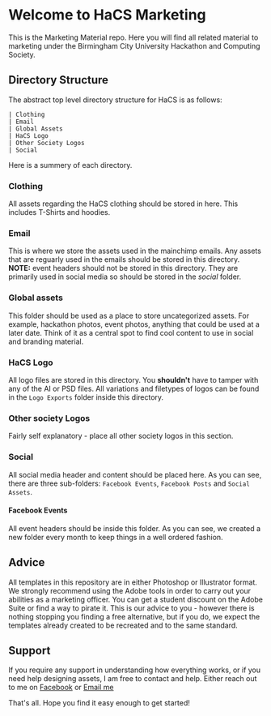 # Welcome to HaCS Marketing

This is the Marketing Material repo. Here you will find all related material to marketing under the
Birmingham City University Hackathon and Computing Society.

## Directory Structure
The abstract top level directory structure for HaCS is as follows:

```
| Clothing
| Email
| Global Assets
| HaCS Logo
| Other Society Logos
| Social
```
Here is a summery of each directory.

### Clothing
All assets regarding the HaCS clothing should be stored in here. This includes T-Shirts and hoodies.

### Email
This is where we store the assets used in the mainchimp emails. Any assets that are reguarly used in the emails should be stored in this directory. **NOTE:** event headers should not be stored in this directory. They are primarily used in social media so should be stored in the *social* folder.

### Global assets
This folder should be used as a place to store uncategorized assets. For example, hackathon photos, event photos, anything that could be used at a later date. Think of it as a central spot to find cool content to use in social and branding material.

### HaCS Logo
All logo files are stored in this directory. You **shouldn't** have to tamper with any of the AI or PSD files. All variations and filetypes of logos can be found in the ```Logo Exports``` folder inside this directory.

### Other society Logos
Fairly self explanatory - place all other society logos in this section.

### Social
All social media header and content should be placed here. As you can see, there are three sub-folders: ```Facebook Events```, ```Facebook Posts``` and ```Social Assets```.

#### Facebook Events
All event headers should be inside this folder. As you can see, we created a new folder every month to keep things in a well ordered fashion.

## Advice
All templates in this repository are in either Photoshop or Illustrator format. We strongly recommend using the Adobe tools in order to carry out your abilities as a marketing officer. You can get a student discount on the Adobe Suite or find a way to pirate it. This is our advice to you - however there is nothing stopping you finding a free alternative, but if you do, we expect the templates already created to be recreated and to the same standard.

## Support
If you require any support in understanding how everything works, or if you need help designing assets, I am free to contact and help. Either reach out to me on [Facebook](http://facebook.com/alexwileyy) or [Email me](mailto:alex@alexwiley.co.uk)

That's all. Hope you find it easy enough to get started!
